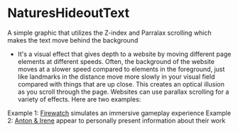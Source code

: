 # NaturesHideoutText
A simple graphic that utilizes the Z-index and Parralax scrolling which makes the text move behind the background 

- It's a visual effect that gives depth to a website by moving different page elements at different speeds. Often, the background of the website moves at a slower speed compared to elements in the foreground, just like landmarks in the distance move more slowly in your visual field compared with things that are up close. This creates an optical illusion as you scroll through the page.
Websites can use parallax scrolling for a variety of effects. Here are two examples:

Example 1: [Firewatch](https://www.firewatchgame.com/) simulates an immersive gameplay experience
Example 2: [Anton & Irene](https://antonandirene.com/) appear to personally present information about their work
